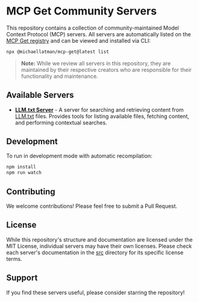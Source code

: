 # MCP Get Community Servers

This repository contains a collection of community-maintained Model Context Protocol (MCP) servers. All servers are automatically listed on the [MCP Get registry](https://mcp-get.com) and can be viewed and installed via CLI:

```bash
npx @michaellatman/mcp-get@latest list
```

> **Note:** While we review all servers in this repository, they are maintained by their respective creators who are responsible for their functionality and maintenance.

## Available Servers

- **[LLM.txt Server](src/server-llm-txt)** - A server for searching and retrieving content from [LLM.txt](https://llmstxt.org/) files. Provides tools for listing available files, fetching content, and performing contextual searches.

## Development

To run in development mode with automatic recompilation:

```bash
npm install
npm run watch
```

## Contributing

We welcome contributions! Please feel free to submit a Pull Request.

## License

While this repository's structure and documentation are licensed under the MIT License, individual servers may have their own licenses. Please check each server's documentation in the [src](src) directory for its specific license terms.

## Support

If you find these servers useful, please consider starring the repository!
